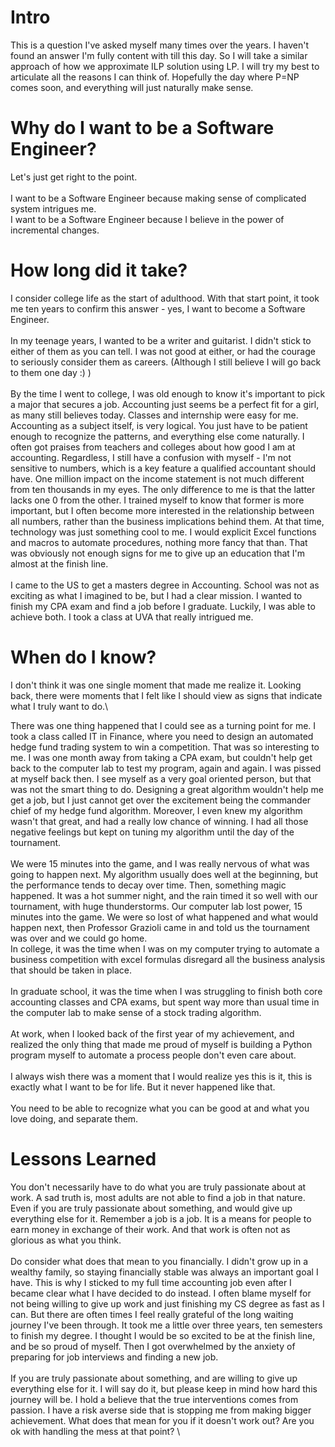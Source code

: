 # Intro

This is a question I\'ve asked myself many times over the years. I haven\'t found an answer I\'m fully content with till this day.
So I will take a similar approach of how we approximate ILP solution using LP. I will try my best to articulate all the reasons I can think of.
Hopefully the day where P=NP comes soon, and everything will just naturally make sense.    

# Why do I want to be a Software Engineer?

Let's just get right to the point. \
\
I want to be a Software Engineer because making sense of complicated system intrigues me.
\
I want to be a Software Engineer because I believe in the power of incremental changes. 



# How long did it take?

I consider college life as the start of adulthood. With that start point, it took me ten years to confirm this answer - yes, I want to become a Software Engineer. \
\
In my teenage years, I wanted to be a writer and guitarist. I didn't stick to either of them as you can tell. I was not good at either, or had the courage to seriously consider them as careers. (Although I still believe I will go back to them one day :) ) \
\
By the time I went to college, I was old enough to know it's important to pick a major that secures a job. Accounting just seems be a perfect fit for a girl, as many still believes today. Classes and internship were easy for me. Accounting as a subject itself, is very logical. You just have to be patient enough to recognize the patterns, and everything else come naturally. I often got praises from teachers and colleges about how good I am at accounting. Regardless, I still have a confusion with myself - I'm not sensitive to numbers, which is a key feature a qualified accountant should have. One million impact on the income statement is not much different from ten thousands in my eyes. The only difference to me is that the latter lacks one 0 from the other. I trained myself to know that former is more important, but I often become more interested in the relationship between all numbers, rather than the business implications behind them. At that time, technology was just something cool to me. I would explicit Excel functions and macros to automate procedures, nothing more fancy that than. That was obviously not enough signs for me to give up an education that I'm almost at the finish line.\
\
I came to the US to get a masters degree in Accounting. School was not as exciting as what I imagined to be, but I had a clear mission. I wanted to finish my CPA exam and find a job before I graduate. Luckily, I was able to achieve both. I took a class at UVA that really intrigued me. 

# When do I know?

I don't think it was one single moment that made me realize it. Looking back, there were moments that I felt like I should view as signs that indicate what I truly want to do.\

There was one thing happened that I could see as a turning point for me. I took a class called IT in Finance, where you need to design an automated hedge fund trading system to win a competition. That was so interesting to me. I was one month away from taking a CPA exam, but couldn't help get back to the computer lab to test my program, again and again. I was pissed at myself back then. I see myself as a very goal oriented person, but that was not the smart thing to do. Designing a great algorithm wouldn't help me get a job, but I just cannot get over the excitement being the commander chief of my hedge fund algorithm. Moreover, I even knew my algorithm wasn't that great, and had a really low chance of winning. I had all those negative feelings but kept on tuning my algorithm until the day of the tournament.\
\
 We were 15 minutes into the game, and I was really nervous of what was going to happen next. My algorithm usually does well at the beginning, but the performance tends to decay over time. Then, something magic happened. It was a hot summer night, and the rain timed it so well with our tournament, with huge thunderstorms. Our computer lab lost power, 15 minutes into the game. We were so lost of what happened and what would happen next, then Professor Grazioli came in and told us the tournament was over and we could go home. 
\
In college, it was the time when I was on my computer trying to automate a business competition with excel formulas disregard all the business analysis that should be taken in place.\
\
In graduate school, it was the time when I was struggling to finish both core accounting classes and CPA exams, but spent way more than usual time in the computer lab to make sense of a stock trading algorithm.\
\
At work, when I looked back of the first year of my achievement, and realized the only thing that made me proud of myself is building a Python program myself to automate a process people don't even care about.\
\
I always wish there was a moment that I would realize yes this is it, this is exactly what I want to be for life. But it never happened like that.\
\
You need to be able to recognize what you can be good at and what you love doing, and separate them.

# Lessons Learned

You don't necessarily have to do what you are truly passionate about at work. A sad truth is, most adults are not able to find a job in that nature. Even if you are truly passionate about something, and would give up everything else for it. Remember a job is a job. It is a means for people to earn money in exchange of their work. And that work is often not as glorious as what you think. \
\
Do consider what does that mean to you financially. I didn't grow up in a wealthy family, so staying financially stable was always an important goal I have. This is why I sticked to my full time accounting job even after I became clear what I have decided to do instead. I often blame myself for not being willing to give up work and just finishing my CS degree as fast as I can. But there are often times I feel really grateful of the long waiting journey I've been through. It took me a little over three years, ten semesters to finish my degree. I thought I would be so excited to be at the finish line, and be so proud of myself. Then I got overwhelmed by the anxiety of preparing for job interviews and finding a new job. \
\
If you are truly passionate about something, and are willing to give up everything else for it. I will say do it, but please keep in mind how hard this journey will be. I hold a believe that the true interventions comes from passion. I have a risk averse side that is stopping me from making bigger achievement. What does that mean for you if it doesn't work out? Are you ok with handling the mess at that point? \